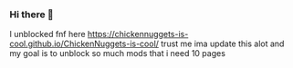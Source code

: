 ### Hi there 👋
I unblocked fnf 
here
https://chickennuggets-is-cool.github.io/ChickenNuggets-is-cool/
trust me ima update this alot 
and my goal is to unblock so much mods that i need 10 pages 
<!--
**ChickenNuggets-is-cool/ChickenNuggets-is-cool** is a ✨ _special_ ✨ repository because its `README.md` (this file) appears on your GitHub profile.

- 🔭 I’m currently working on fnf unblocked
- 🌱 I’m currently learning html
- 👯 I’m looking to collaborate on https://chickennuggets-is-cool.github.io/ChickenNuggets-is-cool/
- 🤔 I’m looking for help with html
- 💬 Ask me about anythin ya wanna know
- 📫 How to reach me: ...
- 😄 Pronouns: he/him
- ⚡ Fun fact: im new to this stuff
-->

